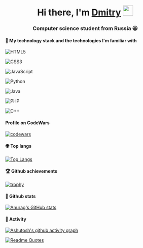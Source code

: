 <h1 align="center">Hi there, I'm <a href="https://github.com/altq33" target="_blank">Dmitry</a> 
<img src="https://github.com/blackcater/blackcater/raw/main/images/Hi.gif" height="32"/></h1>
<h3 align="center">Computer science student from Russia 😀</h3>
<h4 align="left"> 🚀 My technology stack and the technologies I'm familiar with </h4>

 ![HTML5](https://img.shields.io/badge/html5-%23E34F26.svg?style=for-the-badge&logo=html5&logoColor=white)   
 
 ![CSS3](https://img.shields.io/badge/css3-%231572B6.svg?style=for-the-badge&logo=css3&logoColor=white)
 
  ![JavaScript](https://img.shields.io/badge/javascript-%23323330.svg?style=for-the-badge&logo=javascript&logoColor=%23F7DF1E)
 
 ![Python](https://img.shields.io/badge/python-3670A0?style=for-the-badge&logo=python&logoColor=ffdd54)
 
 ![Java](https://img.shields.io/badge/java-%23ED8B00.svg?style=for-the-badge&logo=java&logoColor=white)
 
 ![PHP](https://img.shields.io/badge/php-%23777BB4.svg?style=for-the-badge&logo=php&logoColor=white)
 
 ![C++](https://img.shields.io/badge/c++-%2300599C.svg?style=for-the-badge&logo=c%2B%2B&logoColor=white)
 
<h4 align="left">Profile on CodeWars</h4>

[![codewars](https://www.codewars.com/users/altq33/badges/large)](https://www.codewars.com/users/altq33)

<h4 align="left">👽 Top langs</h4>

[![Top Langs](https://github-readme-stats.vercel.app/api/top-langs/?username=altq33&theme=radical)](https://github.com/anuraghazra/github-readme-stats)

<h4 align="left">🏆 Github achievements</h4>

[![trophy](https://github-profile-trophy.vercel.app/?username=altq33&theme=radical)](https://github.com/ryo-ma/github-profile-trophy)

<h4 align="left">🌳 Github stats</h4>

[![Anurag's GitHub stats](https://github-readme-stats.vercel.app/api?username=altq33&theme=radical&show_icons=true)](https://github.com/anuraghazra/github-readme-stats)

<h4 align="left">💪 Activity</h4>

[![Ashutosh's github activity graph](https://activity-graph.herokuapp.com/graph?username=altq33&theme=redical)](https://github.com/ashutosh00710/github-readme-activity-graph)


[![Readme Quotes](https://quotes-github-readme.vercel.app/api?type=horizontal&theme=dark)](https://github.com/piyushsuthar/github-readme-quotes)
